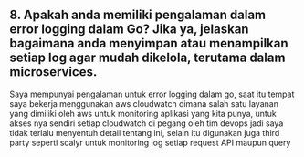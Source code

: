 ## 8. Apakah anda memiliki pengalaman dalam error logging dalam Go? Jika ya, jelaskan bagaimana anda menyimpan atau menampilkan setiap log agar mudah dikelola, terutama dalam microservices.

Saya mempunyai pengalaman untuk error logging dalam go, saat itu tempat saya bekerja menggunakan aws cloudwatch dimana salah satu layanan yang dimiliki oleh aws untuk monitoring aplikasi yang kita punya, untuk akses nya sendiri setiap cloudwatch di pegang oleh tim devops jadi saya tidak terlalu menyentuh detail tentang ini, selain itu digunakan juga third party seperti scalyr untuk monitoring log setiap request API maupun query